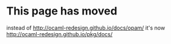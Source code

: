 # This page has moved 

instead of  <http://ocaml-redesign.github.io/docs/opam/>
it's now <http://ocaml-redesign.github.io/pkg/docs/>

